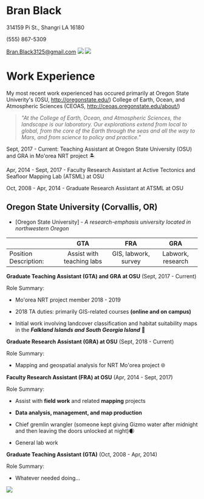 # Bran Black


314159 Pi St., Shangri LA 16180

(555) 867-5309

Bran.Black3125@gmail.com
![](https://www.google.com/search?q=spiral+galaxy&rlz=1C1SQJL_enUS802US802&source=lnms&tbm=isch&sa=X&ved=0ahUKEwifnN2y5e3fAhWJEHwKHcqHBb4Q_AUIDigB&biw=1280&bih=579)
![](https://i.pinimg.com/236x/83/b8/d0/83b8d0c737aca0aecabe0df1d93ee257--fibonacci-spiral-in-nature-art-nature.jpg)
# Work Experience

My most recent work experienced has occured primarily at Oregon State Univerity's (OSU, http://oregonstate.edu/) College of Earth, Ocean, and Atmospheric Sciences (CEOAS, http://ceoas.oregonstate.edu/about/)

>_"At the College of Earth, Ocean, and Atmospheric Sciences, the landscape is our laboratory. Our explorations extend from local to global, from the core of the Earth through the seas and all the way to Mars, and from science to policy and practice."_

Sept, 2017 - Current: Teaching Assistant at Oregon State University (OSU) and GRA in Mo'orea NRT project :desert_island:

Apr, 2014 - Sept, 2017 - Faculty Research Assistant at Active Tectonics and Seafloor Mapping Lab (ATSML) at OSU

Oct, 2008 - Apr, 2014 - Graduate Research Assistant at ATSML at OSU

## Oregon State University (Corvallis, OR)

* [Oregon State University] - *A research-emphasis university located in northwestern Oregon*

||GTA|FRA|GRA|
|:---|:---:|:---:|:---:|
|Position Description:|Assist with teaching labs|GIS, labwork, survey|Labwork, research|

**Graduate Teaching Assistant (GTA) and GRA at OSU** (Sept, 2017 - Current)

Role Summary:

- Mo'orea NRT project member 2018 - 2019

- 2018 TA duties: primarily GIS-related courses **(online and on campus)**

- Initial work involving landcover classification and habitat suitability maps in the ***Falkland Islands and South Georgia Island*** :penguin:

**Graduate Research Assistant (GRA) at OSU** (Sept, 2018 - Current)

Role Summary:

- Mapping and geospatial analysis for NRT Mo'orea project :globe_with_meridians:

**Faculty Research Assistant (FRA) at OSU** (Apr, 2014 - Sept, 2017)

Role Summary:

- Assist with **field work** and related **mapping** projects

- **Data analysis, management, and map production**

- Chief gremlin wrangler (someone kept giving Gizmo water after midnight and then leaving the doors unlocked at night):waxing_crescent_moon:

- General lab work

**Graduate Teaching Assistant (GTA)** (Oct, 2008 - Apr, 2014)

Role Summary:

- Whatever needed doing...


![](https://i.pinimg.com/236x/83/b8/d0/83b8d0c737aca0aecabe0df1d93ee257--fibonacci-spiral-in-nature-art-nature.jpg)
